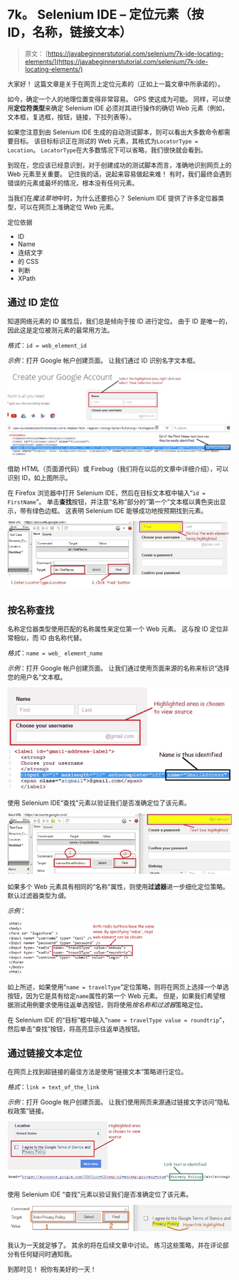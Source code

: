 # 7k。 Selenium IDE – 定位元素（按 ID，名称，链接文本）

> 原文： [https://javabeginnerstutorial.com/selenium/7k-ide-locating-elements/](https://javabeginnerstutorial.com/selenium/7k-ide-locating-elements/)

大家好！ 这篇文章是关于在网页上定位元素的（正如上一篇文章中所承诺的）。

如今，确定一个人的地理位置变得非常容易。 GPS 使这成为可能。 同样，可以使用**定位符类型**来确定 Selenium IDE 必须对其进行操作的确切 Web 元素（例如，文本框，复选框，按钮，链接，下拉列表等）。

如果您注意到由 Selenium IDE 生成的自动测试脚本，则可以看出大多数命令都需要目标。 该目标标识正在测试的 Web 元素，其格式为`LocatorType = Location`。 `LocatorType`在大多数情况下可以省略，我们很快就会看到。

到现在，您应该已经意识到，对于创建成功的测试脚本而言，准确地识别网页上的 Web 元素至关重要。 记住我的话，说起来容易做起来难！ 有时，我们最终会遇到错误的元素或最坏的情况，根本没有任何元素。

当我们在*魔法草地*中时，为什么还要担心？ Selenium IDE 提供了许多定位器类型，可以在网页上准确定位 Web 元素。

定位依据

*   ID
*   Name
*   连结文字
*   的 CSS
*   判断
*   XPath

## 通过 ID 定位

知道网络元素的 ID 属性后，我们总是倾向于按 ID 进行定位。 由于 ID 是唯一的，因此这是定位被测元素的最常用方法。

*格式*：`id = web_element_id`

*示例*：打开 Goog​​le 帐户创建页面。 让我们通过 ID 识别名字文本框。

![Locating by ID](img/6d549e97d582e483f16b1e097f68564d.png)    

借助 HTML（页面源代码）或 Firebug（我们将在以后的文章中详细介绍），可以识别 ID，如上图所示。

在 Firefox 浏览器中打开 Selenium IDE，然后在目标文本框中输入“`id = FirstName`”。 单击**查找**按钮，并注意“名称”部分的“第一个”文本框以黄色突出显示，带有绿色边框。 这表明 Selenium IDE 能够成功地按预期找到元素。

![By ID highlighting](img/a5ed0a0fb9fecd423bc9ace339ce86b4.png)

## 按名称查找

名称定位器类型使用匹配的名称属性来定位第一个 Web 元素。 这与按 ID 定位非常相似，而 ID 由名称代替。

*格式*：`name = web_ element_name`

*示例*：打开 Goog​​le 帐户创建页面。 让我们通过使用页面来源的名称来标识“选择您的用户名”文本框。

![Locating by name](img/86f29ac38b085a6faf96db00de31ad25.png)

使用 Selenium IDE“查找”元素以验证我们是否准确定位了该元素。

![By Name highlighted](img/e709c975c172a033f00b1dba9bf6bb14.png)

如果多个 Web 元素具有相同的“名称”属性，则使用**过滤器**进一步细化定位策略。 默认过滤器类型为*值*。

*示例*：

![Name filters](img/a0b8bace7eed76adbcae352c3de98115.png)

如上所述，如果使用“`name = travelType`”定位策略，则将在网页上选择一个单选按钮，因为它是具有给定`name`属性的第一个 Web 元素。 但是，如果我们希望根据测试用例要求使用往返单选按钮，则将使用*按名称和过滤器*策略定位。

在 Selenium IDE 的“目标”框中输入“`name = travelType value = roundtrip`”，然后单击“查找”按钮，将高亮显示往返单选按钮。

## 通过链接文本定位

在网页上找到超链接的最佳方法是使用“链接文本”策略进行定位。

*格式*：`link = text_of_the_link`

*示例*：打开 Goog​​le 帐户创建页面。 让我们使用网页来源通过链接文字访问“隐私权政策”链接。

![Locating LinkText](img/e297c5e33c92c96ba0a7a105f54d18e7.png)

使用 Selenium IDE “查找”元素以验证我们是否准确定位了该元素。

![By LinkText highlighted](img/a122ae1ab9c67bd64c1abb0d5a7fa25c.png)

我认为一天就足够了。 其余的将在后续文章中讨论。 练习这些策略，并在评论部分有任何疑问时通知我。

到那时见！ 祝你有美好的一天！

